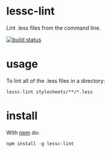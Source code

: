 # lessc-lint

Lint .less files from the command line.

[![build status](https://secure.travis-ci.org/ahutchings/lessc-lint.png)](http://travis-ci.org/ahutchings/lessc-lint)

# usage

To lint all of the .less files in a directory:

```
lessc-lint stylesheets/**/*.less
```

# install

With [npm](http://npmjs.org) do:

```
npm install -g lessc-lint
```
